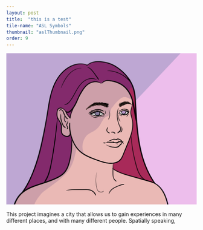 ```yaml
---
layout: post
title:  "this is a test"
tile-name: "ASL Symbols"
thumbnail: "aslThumbnail.png"
order: 9
---
```

<div class="small-12 medium-6 large-8">

![Girl in 2 lighting conditions](/img/colorHair.png)

</div>

<div class="small-12 medium-6 large-4">
This project imagines a city that allows us to gain experiences in many different places, and with many different people. Spatially speaking, 
</div>